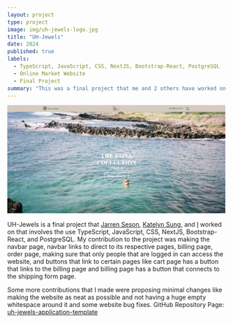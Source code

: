 ```yaml
---
layout: project
type: project
image: img/uh-jewels-logo.jpg
title: "UH-Jewels"
date: 2024
published: true
labels:
  - TypeScript, JavaScript, CSS, NextJS, Bootstrap-React, PostgreSQL
  - Online Market Website
  - Final Project
summary: "This was a final project that me and 2 others have worked on. It is essentially an online store where others can buy our products from."
---
```


<img src="/img/uh-jewels-website.png" style="width: 500px; height: auto;">

UH-Jewels is a final project that [Jarren Seson](https://github.com/jarrenseson), [Katelyn Sung](https://github.com/katelynsung), and [I](https://github.com/waltz-axl-c-tuzon) worked on that involves the use TypeScript, JavaScript, CSS, NextJS, Bootstrap-React, and PostgreSQL. My contribution to the project was making the navbar page, navbar links to direct to its respective pages, billing page, order page, making sure that only people that are logged in can access the website, and buttons that link to certain pages like cart page has a button that links to the billing page and billing page has a button that connects to the shipping form page.

Some more contributions that I made were proposing minimal changes like making the website as neat as possible and not having a huge empty whitespace around it and some website bug fixes.
GitHub Repository Page: [uh-jewels-application-template](https://uh-jewels.github.io/)
